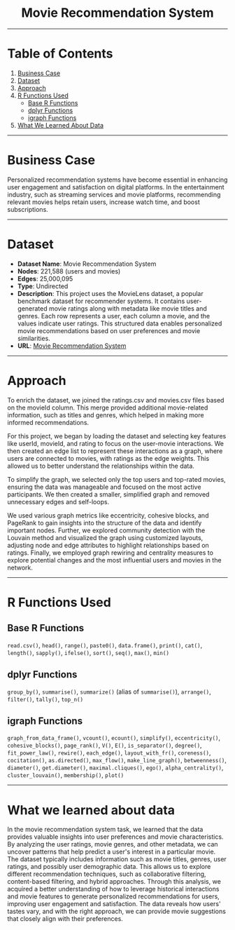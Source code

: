 <h1 align="center">Movie Recommendation System</h1>

<hr>

# Table of Contents
1. [Business Case](#business-case)
2. [Dataset](#dataset)
3. [Approach](#approach)
4. [R Functions Used](#r-functions-used)
   - [Base R Functions](#base-r-functions)
   - [dplyr Functions](#dplyr-functions)
   - [igraph Functions](#igraph-functions)
5. [What We Learned About Data](#what-we-learned-about-data)


<hr>

# Business Case
Personalized recommendation systems have become essential in enhancing user engagement and satisfaction on digital platforms. In the entertainment industry, such as streaming services and movie platforms, recommending relevant movies helps retain users, increase watch time, and boost subscriptions.

<hr>

# Dataset
- **Dataset Name**: Movie Recommendation System
- **Nodes**: 221,588 (users and movies)
- **Edges**: 25,000,095
- **Type**: Undirected
- **Description**: This project uses the MovieLens dataset, a popular benchmark dataset for recommender systems. It contains user-generated movie ratings along with metadata like movie titles and genres. Each row represents a user, each column a movie, and the values indicate user ratings. This structured data enables personalized movie recommendations based on user preferences and movie similarities.
- **URL**: [Movie Recommendation System](https://www.kaggle.com/datasets/parasharmanas/movie-recommendation-system?select=ratings.csv)


<hr>


# Approach
To enrich the dataset, we joined the ratings.csv and movies.csv files based on the movieId column. This merge provided additional movie-related information, such as titles and genres, which helped in making more informed recommendations.

For this project, we began by loading the dataset and selecting key features like userId, movieId, and rating to focus on the user-movie interactions. We then created an edge list to represent these interactions as a graph, where users are connected to movies, with ratings as the edge weights. This allowed us to better understand the relationships within the data.

To simplify the graph, we selected only the top users and top-rated movies, ensuring the data was manageable and focused on the most active participants. We then created a smaller, simplified graph and removed unnecessary edges and self-loops.

We used various graph metrics like eccentricity, cohesive blocks, and PageRank to gain insights into the structure of the data and identify important nodes. Further, we explored community detection with the Louvain method and visualized the graph using customized layouts, adjusting node and edge attributes to highlight relationships based on ratings. Finally, we employed graph rewiring and centrality measures to explore potential changes and the most influential users and movies in the network.



<hr>

# R Functions Used

## Base R Functions
`read.csv()`, `head()`, `range()`, `paste0()`, `data.frame()`, `print()`, `cat()`, `length()`, `sapply()`, `ifelse()`, `sort()`, `seq()`, `max()`, `min()`

## dplyr Functions
`group_by()`, `summarise()`, `summarize()` (alias of `summarise()`), `arrange()`, `filter()`, `tally()`, `top_n()`

## igraph Functions
`graph_from_data_frame()`, `vcount()`, `ecount()`, `simplify()`, `eccentricity()`, `cohesive_blocks()`, `page_rank()`, `V()`, `E()`, `is_separator()`, `degree()`, `fit_power_law()`, `rewire()`, `each_edge()`, `layout_with_fr()`, `coreness()`, `cocitation()`, `as.directed()`, `max_flow()`, `make_line_graph()`, `betweenness()`, `diameter()`, `get.diameter()`, `maximal.cliques()`, `ego()`, `alpha_centrality()`, `cluster_louvain()`, `membership()`, `plot()` 


<hr>

# What we learned about data
In the movie recommendation system task, we learned that the data provides valuable insights into user preferences and movie characteristics. By analyzing the user ratings, movie genres, and other metadata, we can uncover patterns that help predict a user's interest in a particular movie. The dataset typically includes information such as movie titles, genres, user ratings, and possibly user demographic data. This allows us to explore different recommendation techniques, such as collaborative filtering, content-based filtering, and hybrid approaches. Through this analysis, we acquired a better understanding of how to leverage historical interactions and movie features to generate personalized recommendations for users, improving user engagement and satisfaction. The data reveals how users' tastes vary, and with the right approach, we can provide movie suggestions that closely align with their preferences.

